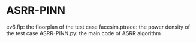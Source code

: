 # ASRR-PINN

ev6.flp: the floorplan of the test case
facesim.ptrace: the power density of the test case
ASRR-PINN.py: the main code of ASRR algorithm
